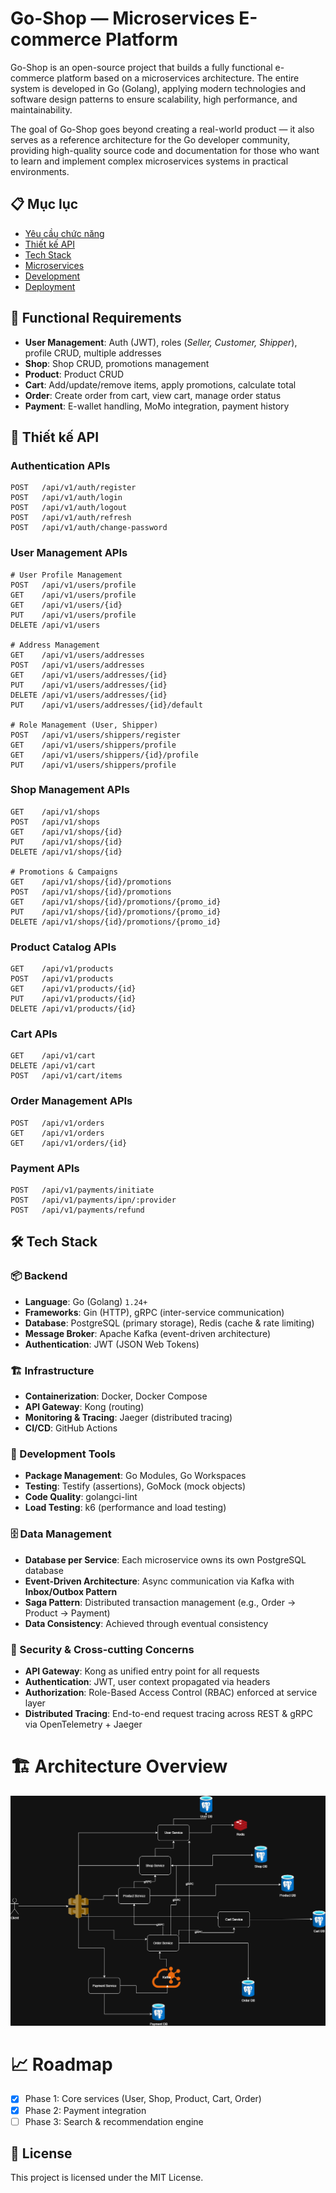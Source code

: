 # Go-Shop — Microservices E-commerce Platform

Go-Shop is an open-source project that builds a fully functional e-commerce platform based on a microservices architecture. The entire system is developed in Go (Golang), applying modern technologies and software design patterns to ensure scalability, high performance, and maintainability.

The goal of Go-Shop goes beyond creating a real-world product — it also serves as a reference architecture for the Go developer community, providing high-quality source code and documentation for those who want to learn and implement complex microservices systems in practical environments.

## 📋 Mục lục

- [Yêu cầu chức năng](#yêu-cầu-chức-năng)
- [Thiết kế API](#thiết-kế-api)
- [Tech Stack](#tech-stack)
- [Microservices](#microservices)
- [Development](#development)
- [Deployment](#deployment)

## 🎯 Functional Requirements

- **User Management**: Auth (JWT), roles (*Seller, Customer, Shipper*), profile CRUD, multiple addresses  
- **Shop**: Shop CRUD, promotions management  
- **Product**: Product CRUD  
- **Cart**: Add/update/remove items, apply promotions, calculate total  
- **Order**: Create order from cart, view cart, manage order status  
- **Payment**: E-wallet handling, MoMo integration, payment history  

## 🔗 Thiết kế API

### Authentication APIs
```
POST   /api/v1/auth/register
POST   /api/v1/auth/login
POST   /api/v1/auth/logout
POST   /api/v1/auth/refresh
POST   /api/v1/auth/change-password
```

### User Management APIs
```
# User Profile Management
POST   /api/v1/users/profile
GET    /api/v1/users/profile
GET    /api/v1/users/{id}
PUT    /api/v1/users/profile
DELETE /api/v1/users

# Address Management
GET    /api/v1/users/addresses
POST   /api/v1/users/addresses
GET    /api/v1/users/addresses/{id}
PUT    /api/v1/users/addresses/{id}
DELETE /api/v1/users/addresses/{id}
PUT    /api/v1/users/addresses/{id}/default

# Role Management (User, Shipper)
POST   /api/v1/users/shippers/register
GET    /api/v1/users/shippers/profile
GET    /api/v1/users/shippers/{id}/profile
PUT    /api/v1/users/shippers/profile
```

### Shop Management APIs
```
GET    /api/v1/shops
POST   /api/v1/shops
GET    /api/v1/shops/{id}
PUT    /api/v1/shops/{id}
DELETE /api/v1/shops/{id}

# Promotions & Campaigns
GET    /api/v1/shops/{id}/promotions
POST   /api/v1/shops/{id}/promotions
GET    /api/v1/shops/{id}/promotions/{promo_id}
PUT    /api/v1/shops/{id}/promotions/{promo_id}
DELETE /api/v1/shops/{id}/promotions/{promo_id}
```

### Product Catalog APIs
```
GET    /api/v1/products
POST   /api/v1/products
GET    /api/v1/products/{id}
PUT    /api/v1/products/{id}
DELETE /api/v1/products/{id}
```

### Cart APIs
```
GET    /api/v1/cart
DELETE /api/v1/cart
POST   /api/v1/cart/items
```

### Order Management APIs
```
POST   /api/v1/orders
GET    /api/v1/orders
GET    /api/v1/orders/{id}
```

### Payment APIs
```
POST   /api/v1/payments/initiate
POST   /api/v1/payments/ipn/:provider
POST   /api/v1/payments/refund
```

## 🛠️ Tech Stack

### 📦 Backend
- **Language**: Go (Golang) `1.24+`  
- **Frameworks**: Gin (HTTP), gRPC (inter-service communication)  
- **Database**: PostgreSQL (primary storage), Redis (cache & rate limiting)  
- **Message Broker**: Apache Kafka (event-driven architecture)  
- **Authentication**: JWT (JSON Web Tokens)  

### 🏗 Infrastructure
- **Containerization**: Docker, Docker Compose  
- **API Gateway**: Kong (routing)  
- **Monitoring & Tracing**: Jaeger (distributed tracing)  
- **CI/CD**: GitHub Actions  

### 🧰 Development Tools
- **Package Management**: Go Modules, Go Workspaces  
- **Testing**: Testify (assertions), GoMock (mock objects)  
- **Code Quality**: golangci-lint
- **Load Testing**: k6 (performance and load testing)

### 🗄 Data Management
- **Database per Service**: Each microservice owns its own PostgreSQL database  
- **Event-Driven Architecture**: Async communication via Kafka with **Inbox/Outbox Pattern**  
- **Saga Pattern**: Distributed transaction management (e.g., Order → Product → Payment)  
- **Data Consistency**: Achieved through eventual consistency  

### 🔐 Security & Cross-cutting Concerns
- **API Gateway**: Kong as unified entry point for all requests  
- **Authentication**: JWT, user context propagated via headers  
- **Authorization**: Role-Based Access Control (RBAC) enforced at service layer  
- **Distributed Tracing**: End-to-end request tracing across REST & gRPC via OpenTelemetry + Jaeger 

# 🏗 Architecture Overview

![Architecture Diagram](./docs/images/go_shop_architecture.png)


# 📈 Roadmap

- [x] Phase 1: Core services (User, Shop, Product, Cart, Order)  
- [x] Phase 2: Payment integration  
- [ ] Phase 3: Search & recommendation engine  

## 📄 License

This project is licensed under the MIT License.